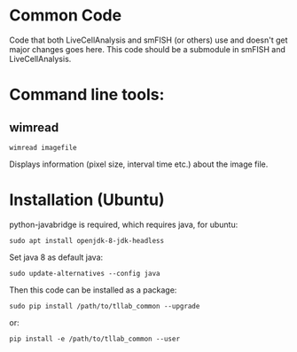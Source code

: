 # Common Code
Code that both LiveCellAnalysis and smFISH (or others) use and doesn't get major changes goes here. This code should be a submodule in smFISH and LiveCellAnalysis.

# Command line tools:
## wimread
    wimread imagefile
Displays information (pixel size, interval time etc.) about the image file.

# Installation (Ubuntu)
python-javabridge is required, which requires java, for ubuntu:

    sudo apt install openjdk-8-jdk-headless

Set java 8 as default java: 

    sudo update-alternatives --config java

Then this code can be installed as a package:

    sudo pip install /path/to/tllab_common --upgrade
or:

    pip install -e /path/to/tllab_common --user